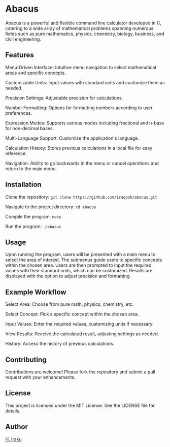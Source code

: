 # Abacus

Abacus is a powerful and flexible command line calculator developed in C, catering to a wide array of mathematical problems spanning numerous fields such as pure mathematics, physics, chemistry, biology, business, and civil engineering.

## Features

Menu-Driven Interface: Intuitive menu navigation to select mathematical areas and specific concepts.

Customizable Units: Input values with standard units and customize them as needed.

Precision Settings: Adjustable precision for calculations.

Number Formatting: Options for formatting numbers according to user preferences.

Expression Modes: Supports various modes including fractional and n-base for non-decimal bases.

Multi-Language Support: Customize the application's language.

Calculation History: Stores previous calculations in a local file for easy reference.

Navigation: Ability to go backwards in the menu or cancel operations and return to the main menu.

## Installation

Clone the repository: ```git clone https://github.com/iraqooh/abacus.git```

Navigate to the project directory: ```cd abacus```

Compile the program: ```make```

Run the program: ```./abacus```

## Usage

Upon running the program, users will be presented with a main menu to select the area of interest. The submenus guide users to specific concepts within the chosen area. Users are then prompted to input the required values with their standard units, which can be customized. Results are displayed with the option to adjust precision and formatting.

## Example Workflow

Select Area: Choose from pure math, physics, chemistry, etc.

Select Concept: Pick a specific concept within the chosen area.

Input Values: Enter the required values, customizing units if necessary.

View Results: Receive the calculated result, adjusting settings as needed.

History: Access the history of previous calculations.

## Contributing

Contributions are welcome! Please fork the repository and submit a pull request with your enhancements.

## License

This project is licensed under the MIT License. See the LICENSE file for details.

## Author

[H. Iraku](https://github.com/iraqooh)
